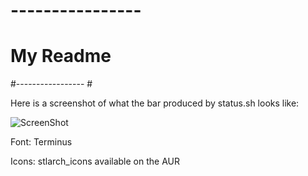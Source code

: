 # ---------------- #
#    My Readme     #
#----------------- #

Here is a screenshot of what the bar produced by status.sh looks like:

![ScreenShot](https://raw.github.com/gpix13/i3/master/bar_screenshot.png)

Font: Terminus

Icons: stlarch\_icons available on the AUR
